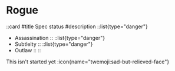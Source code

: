 # Rogue

::card
#title
Spec status
#description
::list{type="danger"}
- Assassination
::
::list{type="danger"}
- Subtlelty
::
::list{type="danger"}
- Outlaw
::
::

This isn't started yet :icon{name="twemoji:sad-but-relieved-face"}